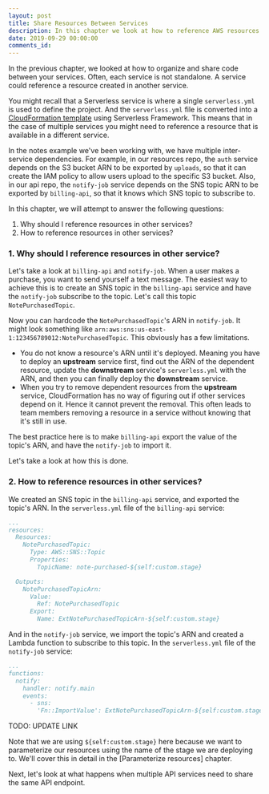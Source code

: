```yaml
---
layout: post
title: Share Resources Between Services
description: In this chapter we look at how to reference AWS resources across multiple services in a Serverless Framework app. We'll export the ARN of the resource and import it using 'Fn::ImportValue'.
date: 2019-09-29 00:00:00
comments_id: 
---
```


In the previous chapter, we looked at how to organize and share code between your services. Often, each service is not standalone. A service could reference a resource created in another service.

You might recall that a Serverless service is where a single `serverless.yml` is used to define the project. And the `serverless.yml` file is converted into a [CloudFormation template](https://aws.amazon.com/cloudformation/aws-cloudformation-templates/) using Serverless Framework. This means that in the case of multiple services you might need to reference a resource that is available in a different service.

In the notes example we've been working with, we have multiple inter-service dependencies. For example, in our resources repo, the `auth` service depends on the S3 bucket ARN to be exported by `uploads`, so that it can create the IAM policy to allow users upload to the specific S3 bucket. Also, in our api repo, the `notify-job` service depends on the SNS topic ARN to be exported by `billing-api`, so that it knows which SNS topic to subscribe to.

In this chapter, we will attempt to answer the following questions:

1. Why should I reference resources in other services? 
2. How to reference resources in other services?

### 1. Why should I reference resources in other service?

Let's take a look at `billing-api` and `notify-job`. When a user makes a purchase, you want to send yourself a text message. The easiest way to achieve this is to create an SNS topic in the `billing-api` service and have the `notify-job` subscribe to the topic. Let's call this topic `NotePurchasedTopic`.

Now you can hardcode the `NotePurchasedTopic`'s ARN in `notify-job`. It might look something like `arn:aws:sns:us-east-1:123456789012:NotePurchasedTopic`. This obviously has a few limitations.

- You do not know a resource's ARN until it's deployed. Meaning you have to deploy an **upstream** service first, find out the ARN of the dependent resource, update the **downstream** service's `serverless.yml` with the ARN, and then you can finally deploy the **downstream** service.
- When you try to remove dependent resources from the **upstream** service, CloudFormation has no way of figuring out if other services depend on it. Hence it cannot prevent the removal. This often leads to team members removing a resource in a service without knowing that it's still in use.

The best practice here is to make `billing-api` export the value of the topic's ARN, and have the `notify-job` to import it.

Let's take a look at how this is done. 

### 2. How to reference resources in other services?

We created an SNS topic in the `billing-api` service, and exported the topic's ARN. In the `serverless.yml` file of the `billing-api` service:

``` yml
...
resources:
  Resources:
    NotePurchasedTopic:
      Type: AWS::SNS::Topic
      Properties:
        TopicName: note-purchased-${self:custom.stage}

  Outputs:
    NotePurchasedTopicArn:
      Value:
        Ref: NotePurchasedTopic
      Export:
        Name: ExtNotePurchasedTopicArn-${self:custom.stage}
```

And in the `notify-job` service, we import the topic's ARN and created a Lambda function to subscribe to this topic. In the `serverless.yml` file of the `notify-job` service:

``` yml
...
functions:
  notify:
    handler: notify.main
    events:
      - sns:
        'Fn::ImportValue': ExtNotePurchasedTopicArn-${self:custom.stage}
```

TODO: UPDATE LINK

Note that we are using `${self:custom.stage}` here because we want to parameterize our resources using the name of the stage we are deploying to. We'll cover this in detail in the [Parameterize resources] chapter.

Next, let's look at what happens when multiple API services need to share the same API endpoint.
